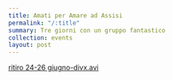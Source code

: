 ```yaml
---
title: Amati per Amare ad Assisi
permalink: "/:title"
summary: Tre giorni con un gruppo fantastico
collection: events
layout: post
---
```



[ritiro 24-26 giugno-divx.avi](/uploads/ritiro%2024-26%20giugno-divx.avi)